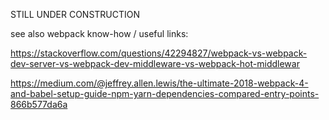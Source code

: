 STILL UNDER CONSTRUCTION 


see also webpack know-how / useful links:

https://stackoverflow.com/questions/42294827/webpack-vs-webpack-dev-server-vs-webpack-dev-middleware-vs-webpack-hot-middlewar

https://medium.com/@jeffrey.allen.lewis/the-ultimate-2018-webpack-4-and-babel-setup-guide-npm-yarn-dependencies-compared-entry-points-866b577da6a
